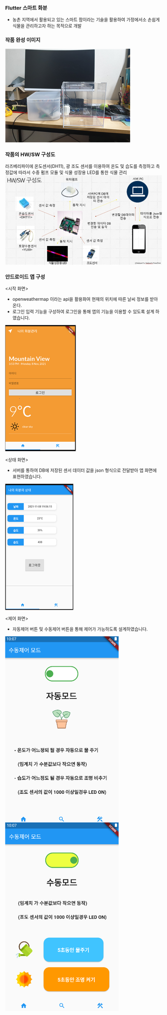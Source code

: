 ### Flutter 스마트 화분 
* 농촌 지역에서 활용되고 있는 스마트 팜이라는 기술을 활용하여 가정에서소 손쉽게 식물을 관리하고자 하는 목적으로 개발

### 작품 완성 이미지

<img src=".\scan\동작화면.png">

### 작품의 HW/SW 구성도
라즈베리파이에 온도센서(DH11), 광 조도 센서를 이용하여 온도 및 습도를 측정하고 측정값에 따라서 수중 펌프 모듈 및 식물 성장용 LED를 통한 식물 관리
<img src=".\scan\구성도.png">

### 안드로이드 앱 구성
<시작 화면>
* openweathermap 이라는 api을 활용화여 현재의 위치에 따른 날씨 정보를 받아온다.
* 로그인 입력 기능을 구성하여 로그인을 통해 앱의 기능을 이용할 수 있도록 설계 하였습니다.
<img src=".\scan\시작화면.png">

<상태 화면>
* 서버를 통하여 DB에 저장된 센서 데이터 값을 json 형식으로 전달받아 앱 화면에 표현하였습니다.
<img src=".\scan\상태화면.png">

<제어 화면>
* 자동제어 버튼 및 수동제어 버튼을 통해 제어가 가능하도록 설계하였습니다.
<img src=".\scan\자동제어.png" >
<img src=".\scan\수동제어.png" >